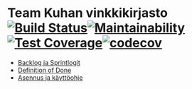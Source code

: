 # Team Kuhan vinkkikirjasto [![Build Status](https://travis-ci.org/Mirex97/Team-Kuha-Ohtu.svg?branch=master)](https://travis-ci.org/Mirex97/Team-Kuha-Ohtu)[![Maintainability](https://api.codeclimate.com/v1/badges/6c8b0a0f522f995b15f8/maintainability)](https://codeclimate.com/github/Mirex97/Team-Kuha-Ohtu/maintainability)[![Test Coverage](https://api.codeclimate.com/v1/badges/6c8b0a0f522f995b15f8/test_coverage)](https://codeclimate.com/github/Mirex97/Team-Kuha-Ohtu/test_coverage)[![codecov](https://codecov.io/gh/Mirex97/Team-Kuha-Ohtu/branch/master/graph/badge.svg)](https://codecov.io/gh/Mirex97/Team-Kuha-Ohtu)

* [Backlog ja Sprintlogit](https://docs.google.com/spreadsheets/d/10le1rAXnpnXbXQAB3VVUD4vGYFyIbnLuF8VZ20hsJDA/edit?usp=sharing)
* [Definition of Done](doc/DEFINITION_OF_DONE.md)
* [Asennus ja käyttöohje](doc/ASENNUS_JA_KAYTTOOHJE.md)
